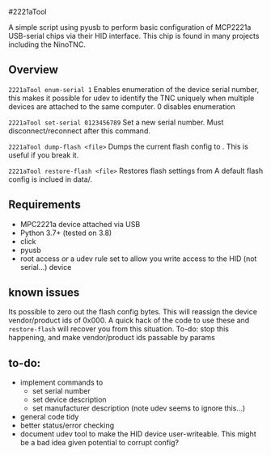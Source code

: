 #2221aTool

A simple script using pyusb to perform basic configuration of MCP2221a USB-serial chips via their HID interface.
This chip is found in many projects including the NinoTNC.

## Overview

`2221aTool enum-serial 1`
Enables enumeration of the device serial number, this makes it possible for udev to identify the TNC uniquely when multiple devices are attached to the same computer. 0 disables enumeration

`2221aTool set-serial 0123456789`
Set a new serial number. Must disconnect/reconnect after this command.

`2221aTool dump-flash <file>`
Dumps the current flash config to <file>. This is useful if you break it.

`2221aTool restore-flash <file>`
Restores flash settings from <file>
A default flash config is inclued in data/.

## Requirements

* MPC2221a device attached via USB
* Python 3.7+ (tested on 3.8)
* click
* pyusb
* root access *or* a udev rule set to allow you write access to the HID (not serial...) device


## known issues
Its possible to zero out the flash config bytes. This will reassign the device vendor/product ids of 0x000. 
A quick hack of the code to use these and `restore-flash` will recover you from this situation.
To-do: stop this happening, and make vendor/product ids passable by params


## to-do:
* implement commands to
  * set serial number
  * set device description
  * set manufacturer description (note udev seems to ignore this...)
* general code tidy
* better status/error checking
* document udev tool to make the HID device user-writeable. This might be a bad idea given potential to corrupt config?
